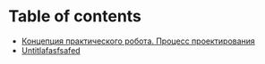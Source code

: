 # Table of contents

* [Концепция практического робота. Процесс проектирования](README.md)
* [Untitlafasfsafed](untitlafasfsafed.md)

